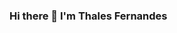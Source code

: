 ### Hi there 👋 I'm Thales Fernandes

<!--
**thales-fernandes/thales-fernandes** is a ✨ _special_ ✨ repository because its `README.md` (this file) appears on your GitHub profile.

I am a Computer Science student at UFMG with a deep passion for programming and learning new stuff.
I am currently actively engaged in software development projects at Pi Junior, a junior company affiliated with UFMG.

